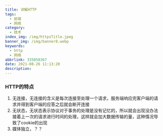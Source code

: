 ```yaml
---
title: 详解HTTP
tags:
  - 前端
  - 网络
category:
  - 技术
index_img: /img/httpsTitle.jpeg
banner_img: /img/banner8.webp
keywords:
  - http
  - 网络
abbrlink: 335058367
date: 2021-08-26 11:13:20
description:
---
```


### HTTP的特点
1. 无连接，无连接的含义是每次连接至处理一个请求，服务端响应完客户端的请求并得到客户端的应答之后就会断开连接
2. 无状态，无状态表示协议对于事务的处理是没有记忆的，所以就会出现没办法接着上一次的请求进行时间的处理，这样就会加大数据传输的量，这种情况导致了cookie的出现
3. 媒体独立，？？

### 

